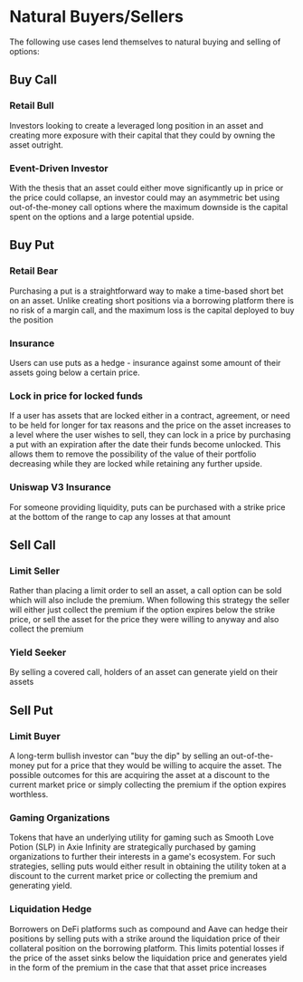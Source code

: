 # Natural Buyers/Sellers

The following use cases lend themselves to natural buying and selling of options:

## Buy Call

### Retail Bull

Investors looking to create a leveraged long position in an asset and creating more exposure with their capital that they could by owning the asset outright.

### Event-Driven Investor

With the thesis that an asset could either move significantly up in price or the price could collapse, an investor could may an asymmetric bet using out-of-the-money call options where the maximum downside is the capital spent on the options and a large potential upside.

## Buy Put

### Retail Bear

Purchasing a put is a straightforward way to make a time-based short bet on an asset. Unlike creating short positions via a borrowing platform there is no risk of a margin call, and the maximum loss is the capital deployed to buy the position

### Insurance

Users can use puts as a hedge - insurance against some amount of their assets going below a certain price.

### Lock in price for locked funds

If a user has assets that are locked either in a contract, agreement, or need to be held for longer for tax reasons and the price on the asset increases to a level where the user wishes to sell, they can lock in a price by purchasing a put with an expiration after the date their funds become unlocked. This allows them to remove the possibility of the value of their portfolio decreasing while they are locked while retaining any further upside.

### Uniswap V3 Insurance

For someone providing liquidity, puts can be purchased with a strike price at the bottom of the range to cap any losses at that amount

## Sell Call

### Limit Seller

Rather than placing a limit order to sell an asset, a call option can be sold which will also include the premium. When following this strategy the seller will either just collect the premium if the option expires below the strike price, or sell the asset for the price they were willing to anyway and also collect the premium

### Yield Seeker

By selling a covered call, holders of an asset can generate yield on their assets

## Sell Put

### Limit Buyer

A long-term bullish investor can "buy the dip" by selling an out-of-the-money put for a price that they would be willing to acquire the asset. The possible outcomes for this are acquiring the asset at a discount to the current market price or simply collecting the premium if the option expires worthless.

### Gaming Organizations

Tokens that have an underlying utility for gaming such as Smooth Love Potion \(SLP\) in Axie Infinity are strategically purchased by gaming organizations to further their interests in a game's ecosystem. For such strategies, selling puts would either result in obtaining the utility token at a discount to the current market price or collecting the premium and generating yield.

### Liquidation Hedge

Borrowers on DeFi platforms such as compound and Aave can hedge their positions by selling puts with a strike around the liquidation price of their collateral position on the borrowing platform. This limits potential losses if the price of the asset sinks below the liquidation price and generates yield in the form of the premium in the case that that asset price increases

